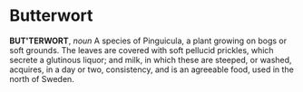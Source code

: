 # Butterwort

**BUT'TERWORT**, _noun_ A species of Pinguicula, a plant growing on bogs or soft grounds. The leaves are covered with soft pellucid prickles, which secrete a glutinous liquor; and milk, in which these are steeped, or washed, acquires, in a day or two, consistency, and is an agreeable food, used in the north of Sweden.